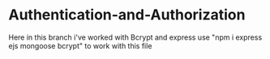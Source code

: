 # Authentication-and-Authorization
Here in this branch i've worked with Bcrypt and express 
use "npm i express ejs mongoose bcrypt" to work with this file
